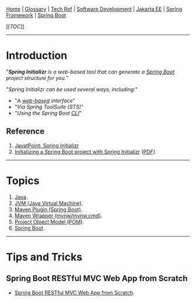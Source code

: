 [Home](/Slalom-LLC/Slalom-Consulting) | [Glossary](/Glossary) | [Tech Ref](/Tech-Ref) | [Software Development](/Tech-Ref/Software-Development) | [Jakarta EE](/Tech-Ref/Software-Development/Java/Java-Platform-Editions/Jakarta-EE-\(Enterprise-Edition\)) | [Spring Framework](/Tech-Ref/Software-Development/Java/Java-Platform-Editions/Jakarta-EE-\(Enterprise-Edition\)/Spring-Framework) | [Spring Boot](/Tech-Ref/Software-Development/Java/Java-Platform-Editions/Jakarta-EE-\(Enterprise-Edition\)/Spring-Framework/Spring-Boot)

[[_TOC_]]

---
# Introduction
"_***Spring Initializr*** is a web-based tool that can generate a [Spring Boot](/Tech-Ref/Software-Development/Java/Java-Platform-Editions/Jakarta-EE-\(Enterprise-Edition\)/Spring-Framework/Spring-Boot) project structure for you._"

"_Spring Initializr can be used several ways, including:_"
- "_A [web-based](/Tech-Ref/WWW-\(World-Wide-Web\)) interface_"
- "_Via Spring ToolSuite (STS)_"
- "_Using the Spring Boot [CLI](/Tech-Ref/CLI-\(Command-Line-Interface\))_"

## Reference
1. [JavatPoint: Spring Initializr](https://www.javatpoint.com/spring-initializr)
1. [Initializing a Spring Boot project with Spring
Initializr](/.attachments/initializing-a-spring-boot-project-with-spring-initializr-481f1f01-9a1e-4c1e-96e0-b108a9ba4257.pdf) ([PDF](/Tech-Ref/PDF-\(Portable-Document-Format\))).

---
# Topics
1. [Java](/Tech-Ref/Software-Development/Java).
1. [JVM (Java Virtual Machine)](/Tech-Ref/Software-Development/Java/JRE-\(Java-Runtime-Environment\)/JVM-\(Java-Virtual-Machine\)).
1. [Maven Plugin (Spring Boot)](/Tech-Ref/Software-Development/Java/Java-Platform-Editions/Jakarta-EE-\(Enterprise-Edition\)/Spring-Framework/Spring-Boot/Maven-Plugin-\(Spring-Boot\)).
1. [Maven Wrapper (mvnw/mvnw.cmd)](/Tech-Ref/Apache-Software-Foundation/Apache-Maven/mvnw-\(Maven-Wrapper\)).
1. [Project Object Model (POM)](/Tech-Ref/Apache-Software-Foundation/Apache-Maven/POM-\(Project-Object-Model\)).
1. [Spring Boot](/Tech-Ref/Software-Development/Java/Java-Platform-Editions/Jakarta-EE-\(Enterprise-Edition\)/Spring-Framework/Spring-Boot).

---
# Tips and Tricks

## Spring Boot RESTful MVC Web App from Scratch
- [Spring Boot RESTful MVC Web App from Scratch](/Tech-Ref/Software-Development/Java/Java-Platform-Editions/Jakarta-EE-\(Enterprise-Edition\)/Spring-Framework/Spring-Boot/App-from-Scratch,-Spring-Boot-RESTful-MVC-Web).
